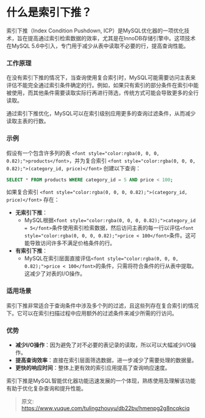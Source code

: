 # 什么是索引下推？

<font style="color:rgba(0, 0, 0, 0.82);">索引下推（Index Condition Pushdown, ICP）是MySQL优化器的一项优化技术，旨在提高通过索引检索数据的效率，尤其是在InnoDB存储引擎中。这项技术在MySQL 5.6中引入，专门用于减少从表中读取不必要的行，提高查询性能。</font>

### <font style="color:rgba(0, 0, 0, 0.82);">工作原理</font>
<font style="color:rgba(0, 0, 0, 0.82);">在没有索引下推的情况下，当查询使用复合索引时，MySQL可能需要访问主表来评估不能完全通过索引条件确定的行。例如，如果只有索引的部分条件在索引中能被使用，而其他条件需要读取实际行再进行筛选，传统方式可能会导致更多的全行读取。</font>

<font style="color:rgba(0, 0, 0, 0.82);">通过索引下推优化，MySQL可以在索引级别应用更多的查询过滤条件，从而减少读取主表的行数。</font>

### <font style="color:rgba(0, 0, 0, 0.82);">示例</font>
<font style="color:rgba(0, 0, 0, 0.82);">假设有一个包含许多列的表</font><font style="color:rgba(0, 0, 0, 0.82);"> </font>`<font style="color:rgba(0, 0, 0, 0.82);">products</font>`<font style="color:rgba(0, 0, 0, 0.82);">，并为复合索引</font><font style="color:rgba(0, 0, 0, 0.82);"> </font>`<font style="color:rgba(0, 0, 0, 0.82);">(category_id, price)</font>`<font style="color:rgba(0, 0, 0, 0.82);"> </font><font style="color:rgba(0, 0, 0, 0.82);">创建以下查询：</font>

```sql
SELECT * FROM products WHERE category_id = 5 AND price < 100;
```

<font style="color:rgba(0, 0, 0, 0.82);">如果复合索引</font><font style="color:rgba(0, 0, 0, 0.82);"> </font>`<font style="color:rgba(0, 0, 0, 0.82);">(category_id, price)</font>`<font style="color:rgba(0, 0, 0, 0.82);"> </font><font style="color:rgba(0, 0, 0, 0.82);">存在：</font>

+ **<font style="color:rgba(0, 0, 0, 0.82);">无索引下推</font>**<font style="color:rgba(0, 0, 0, 0.82);">：</font>
    - <font style="color:rgba(0, 0, 0, 0.82);">MySQL根据</font>`<font style="color:rgba(0, 0, 0, 0.82);">category_id = 5</font>`<font style="color:rgba(0, 0, 0, 0.82);">条件使用索引检索数据，然后访问主表的每一行以评估</font>`<font style="color:rgba(0, 0, 0, 0.82);">price < 100</font>`<font style="color:rgba(0, 0, 0, 0.82);">条件。这可能导致访问许多不满足价格条件的行。</font>
+ **<font style="color:rgba(0, 0, 0, 0.82);">有索引下推</font>**<font style="color:rgba(0, 0, 0, 0.82);">：</font>
    - <font style="color:rgba(0, 0, 0, 0.82);">MySQL在索引层面直接评估</font>`<font style="color:rgba(0, 0, 0, 0.82);">price < 100</font>`<font style="color:rgba(0, 0, 0, 0.82);">的条件，只需将符合条件的行从表中提取。这减少了对表的I/O操作。</font>

### <font style="color:rgba(0, 0, 0, 0.82);">适用场景</font>
<font style="color:rgba(0, 0, 0, 0.82);">索引下推非常适合于查询条件中涉及多个列的过滤，且这些列存在复合索引的情况下。它可以在索引扫描过程中应用额外的过滤条件来减少所需的行访问。</font>

### <font style="color:rgba(0, 0, 0, 0.82);">优势</font>
+ **<font style="color:rgba(0, 0, 0, 0.82);">减少I/O操作</font>**<font style="color:rgba(0, 0, 0, 0.82);">：因为避免了对不必要的表记录的读取，所以可以大幅减少I/O操作。</font>
+ **<font style="color:rgba(0, 0, 0, 0.82);">提高查询效率</font>**<font style="color:rgba(0, 0, 0, 0.82);">：直接在索引层面筛选数据，进一步减少了需要处理的数据量。</font>
+ **<font style="color:rgba(0, 0, 0, 0.82);">更快的响应时间</font>**<font style="color:rgba(0, 0, 0, 0.82);">：整体上更有效的索引应用提高了查询响应速度。</font>

<font style="color:rgba(0, 0, 0, 0.82);">索引下推是MySQL智能优化器功能迅速发展的一个体现，熟练使用及理解该功能有助于优化复杂查询和提升性能。</font>



> 原文: <https://www.yuque.com/tulingzhouyu/db22bv/hmenpg2g8ncqkciq>